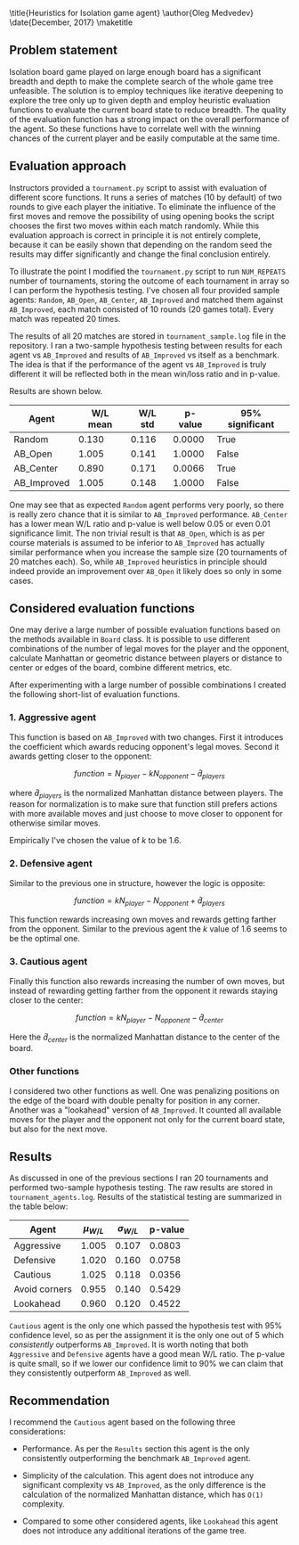 \title{Heuristics for Isolation game agent}
\author{Oleg Medvedev}
\date{December, 2017}
\maketitle

## Problem statement
Isolation board game played on large enough board has a significant breadth and depth to make the complete search of the whole game tree unfeasible. The solution is to employ techniques like iterative deepening to explore the tree only up to given depth and employ heuristic evaluation functions to evaluate the current board state to reduce breadth. The quality of the evaluation function has a strong impact on the overall performance of the agent. So these functions have to correlate well with the winning chances of the current player and be easily computable at the same time.

## Evaluation approach

Instructors provided a `tournament.py` script to assist with evaluation of different score functions. It runs a series of matches (10 by default) of two rounds to give each player the initiative. To eliminate the influence of the first moves and remove the possibility of using opening books the script chooses the first two moves within each match randomly. While this evaluation approach is correct in principle it is not entirely complete, because it can be easily shown that depending on the random seed the results may differ significantly and change the final conclusion entirely.

To illustrate the point I modified the `tournament.py` script to run `NUM_REPEATS` number of tournaments, storing the outcome of each tournament in array so I can perform the hypothesis testing. I've chosen all four provided sample agents: `Random`, `AB_Open`, `AB_Center`, `AB_Improved` and matched them against `AB_Improved`, each match consisted of 10 rounds (20 games total). Every match was repeated 20 times.

The results of all 20 matches are stored in `tournament_sample.log` file in the repository. I ran a two-sample hypothesis testing between results for each agent vs `AB_Improved` and results of `AB_Improved` vs itself as a benchmark. The idea is that if the performance of the agent vs `AB_Improved` is truly different it will be reflected both in the mean win/loss ratio and in p-value.

Results are shown below.

Agent | W/L mean | W/L std | p-value | 95% significant
--- | --- | --- | --- | ---
Random | 0.130 | 0.116 | 0.0000 | True
AB_Open | 1.005 | 0.141 | 1.0000 | False
AB_Center | 0.890 | 0.171 | 0.0066 | True
AB_Improved | 1.005 | 0.148 | 1.0000 | False

One may see that as expected `Random` agent performs very poorly, so there is really zero chance that it is similar to `AB_Improved` performance. `AB_Center` has a lower mean W/L ratio and p-value is well below 0.05 or even 0.01 significance limit. The non trivial result is that `AB_Open`, which is as per course materials is assumed to be inferior to `AB_Improved` has actually similar performance when you increase the sample size (20 tournaments of 20 matches each). So, while `AB_Improved` heuristics in principle should indeed provide an improvement over `AB_Open` it likely does so only in some cases.

## Considered evaluation functions
One may derive a large number of possible evaluation functions based on the methods available in `Board` class. It is possible to use different combinations of the number of legal moves for the player and the opponent, calculate Manhattan or geometric distance between players or distance to center or edges of the board, combine different metrics, etc.

After experimenting with a large number of possible combinations I created the following short-list of evaluation functions.

### 1. Aggressive agent
This function is based on `AB_Improved` with two changes. First it introduces the coefficient which awards reducing opponent's legal moves. Second it awards getting closer to the opponent:

$$function = N_{player} - kN_{opponent} - \hat{d}_{players}$$

where $\hat{d}_{players}$ is the normalized Manhattan distance between players. The reason for normalization is to make sure that function still prefers actions with more available moves and just choose to move closer to opponent for otherwise similar moves.

Empirically I've chosen the value of $k$ to be 1.6.

### 2. Defensive agent
Similar to the previous one in structure, however the logic is opposite:

$$function = kN_{player} - N_{opponent} + \hat{d}_{players}$$

This function rewards increasing own moves and rewards getting farther from the opponent. Similar to the previous agent the $k$ value of 1.6 seems to be the optimal one.

### 3. Cautious agent
Finally this function also rewards increasing the number of own moves, but instead of rewarding getting farther from the opponent it rewards staying closer to the center:

$$function = kN_{player} - N_{opponent} - \hat{d}_{center}$$

Here the $\hat{d}_{center}$ is the normalized Manhattan distance to the center of the board.

### Other functions
I considered two other functions as well. One was penalizing positions on the edge of the board with double penalty for position in any corner. Another was a "lookahead" version of `AB_Improved`. It counted all available moves for the player and the opponent not only for the current board state, but also for the next move.

## Results
As discussed in one of the previous sections I ran 20 tournaments and performed two-sample hypothesis testing. The raw results are stored in `tournament_agents.log`. Results of the statistical testing are summarized in the table below:

Agent | $\mu_{W/L}$ | $\sigma_{W/L}$ | p-value
--- | --- | --- | ---
Aggressive | 1.005 | 0.107 | 0.0803
Defensive | 1.020 | 0.160 | 0.0758
Cautious | 1.025 | 0.118 | 0.0356
Avoid corners | 0.955 | 0.140 | 0.5429  
Lookahead | 0.960 | 0.120 | 0.4522  

`Cautious` agent is the only one which passed the hypothesis test with 95% confidence level, so as per the assignment it is the only one out of 5 which _consistently_ outperforms `AB_Improved`. It is worth noting that both `Aggressive` and `Defensive` agents have a good mean W/L ratio. The p-value is quite small, so if we lower our confidence limit to 90% we can claim that they consistently outperform `AB_Improved` as well.

## Recommendation
I recommend the `Cautious` agent based on the following three considerations:

- Performance. As per the `Results` section this agent is the only consistently outperforming the benchmark `AB_Improved` agent.

- Simplicity of the calculation. This agent does not introduce any significant complexity vs `AB_Improved`, as the only difference is the calculation of the normalized Manhattan distance, which has `O(1)` complexity.

- Compared to some other considered agents, like `Lookahead` this agent does not introduce any additional iterations of the game tree.
